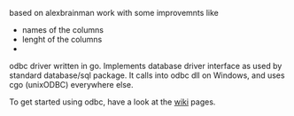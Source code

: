 based on  alexbrainman work with some improvemnts like
- names of the columns
- lenght of the columns
-
odbc driver written in go. Implements database driver interface as used by standard database/sql package. It calls into odbc dll on Windows, and uses cgo (unixODBC) everywhere else.

To get started using odbc, have a look at the [wiki](../../wiki) pages.
